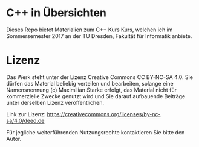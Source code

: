 # C++ in Übersichten

Dieses Repo bietet Materialien zum C++ Kurs Kurs, welchen ich im Sommersemester 2017 an der TU Dresden, Fakultät für Informatik anbiete.

# Lizenz
Das Werk steht unter der Lizenz Creative Commons CC BY-NC-SA 4.0. Sie dürfen das Material beliebig verteilen und bearbeiten, solange eine Namensnennung (c) Maximilian Starke erfolgt, das Material nicht für kommerzielle Zwecke genutzt wird und Sie darauf aufbauende Beiträge unter derselben Lizenz veröffentlichen.

Link zur Lizenz: https://creativecommons.org/licenses/by-nc-sa/4.0/deed.de

Für jegliche weiterführenden Nutzungsrechte kontaktieren Sie bitte den Autor.
